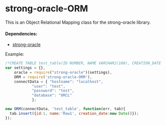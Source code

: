# strong-oracle-ORM
This is an Object Relational Mapping class for the strong-oracle library.

#### Dependencies:
* [strong-oracle](https://github.com/strongloop/strong-oracle)

Example:
```js
/*CREATE TABLE test_table(ID NUMBER, NAME VARCHAR2(100), CREATION_DATE TIMESTAMP)*/
var settings = {},
	oracle = require("strong-oracle")(settings),
	ORM = require('strong-oracle-ORM'),
	connectData = { "hostname": "localhost",
			"user": "test",
			"password": "test",
			"database": "ORCL"
			};

new ORM(connectData, 'test_table', function(err, tab){
  tab.insert({id:1, name:'Row1', creation_date:new Date()});
});
```
